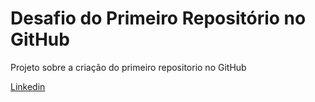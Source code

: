 # Desafio do Primeiro Repositório no GitHub

Projeto sobre a criação do primeiro repositorio no GitHub











[Linkedin](https://www.linkedin.com/in/alessandrohfernandes/)
